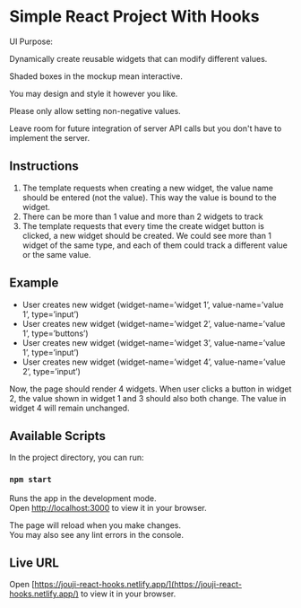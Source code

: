 # Simple React Project With Hooks

UI Purpose:

Dynamically create reusable widgets that can modify different values.

Shaded boxes in the mockup mean interactive.

You may design and style it however you like.

Please only allow setting non-negative values.

Leave room for future integration of server API calls but you don't have to implement the server.

## Instructions

1. The template requests when creating a new widget, the value name should be entered (not the value). This way the value is bound to the widget.
2. There can be more than 1 value and more than 2 widgets to track
3. The template requests that every time the create widget button is clicked, a new widget should be created. We could see more than 1 widget of the same type, and each of them could track a different value or the same value.

## Example

- User creates new widget (widget-name=’widget 1’, value-name=’value 1’, type=’input’)
- User creates new widget (widget-name=’widget 2’, value-name=’value 1’, type=’buttons’)
- User creates new widget (widget-name=’widget 3’, value-name=’value 1’, type=’input’)
- User creates new widget (widget-name=’widget 4’, value-name=’value 2’, type=’input’)

Now, the page should render 4 widgets. When user clicks a button in widget 2, the value shown in widget 1 and 3 should also both change. The value in widget 4 will remain unchanged.

## Available Scripts

In the project directory, you can run:

### `npm start`

Runs the app in the development mode.\
Open [http://localhost:3000](http://localhost:3000) to view it in your browser.

The page will reload when you make changes.\
You may also see any lint errors in the console.

## Live URL

Open [https://jouji-react-hooks.netlify.app/](https://jouji-react-hooks.netlify.app/) to view it in your browser.
